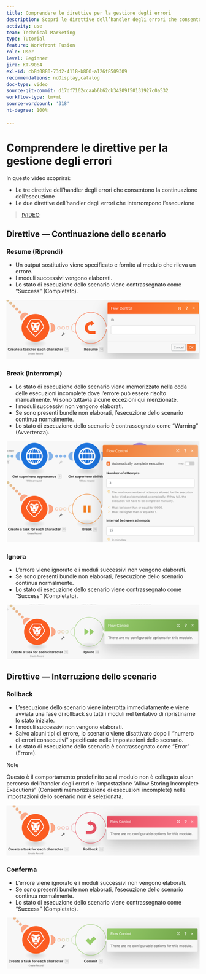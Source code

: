 ```yaml
---
title: Comprendere le direttive per la gestione degli errori
description: Scopri le direttive dell’handler degli errori che consentono la continuazione dell’esecuzione e quelle che la interrompono, in [!DNL Adobe Workfront Fusion].
activity: use
team: Technical Marketing
type: Tutorial
feature: Workfront Fusion
role: User
level: Beginner
jira: KT-9064
exl-id: cb8d0880-73d2-4118-b800-a126f8509309
recommendations: noDisplay,catalog
doc-type: video
source-git-commit: d17df7162ccaab6b62db34209f50131927c0a532
workflow-type: tm+mt
source-wordcount: '318'
ht-degree: 100%

---
```


# Comprendere le direttive per la gestione degli errori

In questo video scoprirai:

* Le tre direttive dell’handler degli errori che consentono la continuazione dell’esecuzione
* Le due direttive dell’handler degli errori che interrompono l’esecuzione

>[!VIDEO](https://video.tv.adobe.com/v/335305/?quality=12&learn=on&enablevpops)

## Direttive — Continuazione dello scenario

### Resume (Riprendi)

* Un output sostitutivo viene specificato e fornito al modulo che rileva un errore.
* I moduli successivi vengono elaborati.
* Lo stato di esecuzione dello scenario viene contrassegnato come “Success” (Completato).

![Immagine di una direttiva Resume (Riprendi)](assets/troubleshooting-and-error-handling-2.png)

### Break (Interrompi)

* Lo stato di esecuzione dello scenario viene memorizzato nella coda delle esecuzioni incomplete dove l’errore può essere risolto manualmente. Vi sono tuttavia alcune eccezioni qui menzionate.
* I moduli successivi non vengono elaborati.
* Se sono presenti bundle non elaborati, l’esecuzione dello scenario continua normalmente.
* Lo stato di esecuzione dello scenario è contrassegnato come “Warning” (Avvertenza).

![Immagine di una direttiva Break (Interrompi)](assets/troubleshooting-and-error-handling-3.png)

### Ignora

* L’errore viene ignorato e i moduli successivi non vengono elaborati.
* Se sono presenti bundle non elaborati, l’esecuzione dello scenario continua normalmente.
* Lo stato di esecuzione dello scenario viene contrassegnato come “Success” (Completato).

![Immagine di una direttiva Ignore (Ignora)](assets/troubleshooting-and-error-handling-4.png)

## Direttive — Interruzione dello scenario

### Rollback

* L’esecuzione dello scenario viene interrotta immediatamente e viene avviata una fase di rollback su tutti i moduli nel tentativo di ripristinarne lo stato iniziale.
* I moduli successivi non vengono elaborati.
* Salvo alcuni tipi di errore, lo scenario viene disattivato dopo il “numero di errori consecutivi” specificato nelle impostazioni dello scenario.
* Lo stato di esecuzione dello scenario è contrassegnato come “Error” (Errore).

>[!NOTE]
>
>Questo è il comportamento predefinito se al modulo non è collegato alcun percorso dell’handler degli errori e l’impostazione “Allow Storing Incomplete Executions” (Consenti memorizzazione di esecuzioni incomplete) nelle impostazioni dello scenario non è selezionata.

![Immagine di una direttiva di rollback](assets/troubleshooting-and-error-handling-5.png)

### Conferma

* L’errore viene ignorato e i moduli successivi non vengono elaborati.
* Se sono presenti bundle non elaborati, l’esecuzione dello scenario continua normalmente.
* Lo stato di esecuzione dello scenario viene contrassegnato come “Success” (Completato).

![Immagine di una direttiva Commit (Conferma)](assets/troubleshooting-and-error-handling-6.png)
